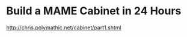 <!--
id: 590789225
link: http://kevinisom.info/post/590789225/build-a-mame-cabinet-in-24-hours
slug: build-a-mame-cabinet-in-24-hours
date: Wed May 12 2010 11:45:14 GMT+1200 (NZST)
raw: {"blog_name":"kevinisom","id":590789225,"post_url":"http://kevinisom.info/post/590789225/build-a-mame-cabinet-in-24-hours","slug":"build-a-mame-cabinet-in-24-hours","type":"link","date":"2010-05-11 23:45:14 GMT","timestamp":1273621514,"state":"published","format":"html","reblog_key":"rxKaX3ra","tags":[],"short_url":"http://tmblr.co/Zw68YyZDhff","highlighted":[],"feed_item":"http://chris.polymathic.net/cabinet/part1.shtml","from_feed_id":"650234","note_count":0,"title":"Build a MAME Cabinet in 24 Hours","url":"http://chris.polymathic.net/cabinet/part1.shtml","description":""}
publish: 2010-05-012
tags: 
title: Build a MAME Cabinet in 24 Hours
-->


Build a MAME Cabinet in 24 Hours
================================

<http://chris.polymathic.net/cabinet/part1.shtml>

